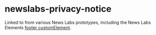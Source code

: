 # newslabs-privacy-notice

Linked to from various News Labs prototypes, including the News Labs Elements [footer customElement](https://github.com/bbc/newslabs-elements/blob/master/bbc-newslabs-footer.js#L146).
